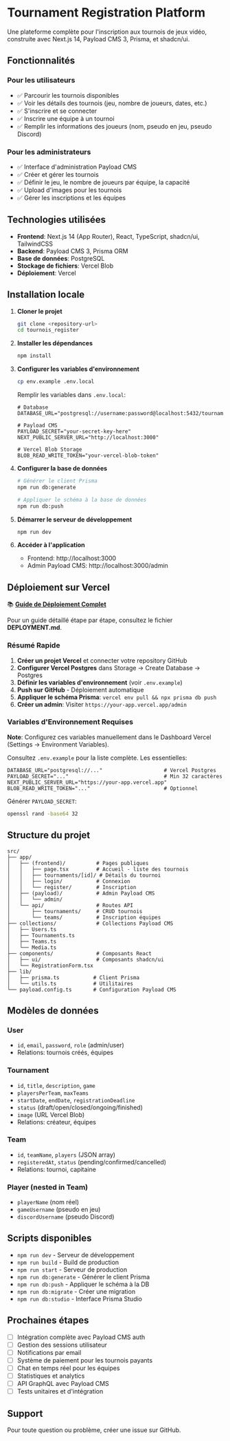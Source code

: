 # Tournament Registration Platform

Une plateforme complète pour l'inscription aux tournois de jeux vidéo, construite avec Next.js 14, Payload CMS 3, Prisma, et shadcn/ui.

## Fonctionnalités

### Pour les utilisateurs
- ✅ Parcourir les tournois disponibles
- ✅ Voir les détails des tournois (jeu, nombre de joueurs, dates, etc.)
- ✅ S'inscrire et se connecter
- ✅ Inscrire une équipe à un tournoi
- ✅ Remplir les informations des joueurs (nom, pseudo en jeu, pseudo Discord)

### Pour les administrateurs
- ✅ Interface d'administration Payload CMS
- ✅ Créer et gérer les tournois
- ✅ Définir le jeu, le nombre de joueurs par équipe, la capacité
- ✅ Upload d'images pour les tournois
- ✅ Gérer les inscriptions et les équipes

## Technologies utilisées

- **Frontend**: Next.js 14 (App Router), React, TypeScript, shadcn/ui, TailwindCSS
- **Backend**: Payload CMS 3, Prisma ORM
- **Base de données**: PostgreSQL
- **Stockage de fichiers**: Vercel Blob
- **Déploiement**: Vercel

## Installation locale

1. **Cloner le projet**
   ```bash
   git clone <repository-url>
   cd tournois_register
   ```

2. **Installer les dépendances**
   ```bash
   npm install
   ```

3. **Configurer les variables d'environnement**
   ```bash
   cp env.example .env.local
   ```
   
   Remplir les variables dans `.env.local`:
   ```env
   # Database
   DATABASE_URL="postgresql://username:password@localhost:5432/tournament_db"
   
   # Payload CMS
   PAYLOAD_SECRET="your-secret-key-here"
   NEXT_PUBLIC_SERVER_URL="http://localhost:3000"
   
   # Vercel Blob Storage
   BLOB_READ_WRITE_TOKEN="your-vercel-blob-token"
   ```

4. **Configurer la base de données**
   ```bash
   # Générer le client Prisma
   npm run db:generate
   
   # Appliquer le schéma à la base de données
   npm run db:push
   ```

5. **Démarrer le serveur de développement**
   ```bash
   npm run dev
   ```

6. **Accéder à l'application**
   - Frontend: http://localhost:3000
   - Admin Payload CMS: http://localhost:3000/admin

## Déploiement sur Vercel

📚 **[Guide de Déploiement Complet](./DEPLOYMENT.md)**

Pour un guide détaillé étape par étape, consultez le fichier **DEPLOYMENT.md**.

### Résumé Rapide

1. **Créer un projet Vercel** et connecter votre repository GitHub
2. **Configurer Vercel Postgres** dans Storage → Create Database → Postgres
3. **Définir les variables d'environnement** (voir `.env.example`)
4. **Push sur GitHub** - Déploiement automatique
5. **Appliquer le schéma Prisma**: `vercel env pull && npx prisma db push`
6. **Créer un admin**: Visiter `https://your-app.vercel.app/admin`

### Variables d'Environnement Requises

**Note**: Configurez ces variables manuellement dans le Dashboard Vercel (Settings → Environment Variables).

Consultez `.env.example` pour la liste complète. Les essentielles:

```env
DATABASE_URL="postgresql://..."                    # Vercel Postgres
PAYLOAD_SECRET="..."                               # Min 32 caractères
NEXT_PUBLIC_SERVER_URL="https://your-app.vercel.app"
BLOB_READ_WRITE_TOKEN="..."                        # Optionnel
```

Générer `PAYLOAD_SECRET`:
```bash
openssl rand -base64 32
```

## Structure du projet

```
src/
├── app/
│   ├── (frontend)/          # Pages publiques
│   │   ├── page.tsx         # Accueil - liste des tournois
│   │   ├── tournaments/[id]/ # Détails du tournoi
│   │   ├── login/           # Connexion
│   │   └── register/        # Inscription
│   ├── (payload)/           # Admin Payload CMS
│   │   └── admin/
│   └── api/                 # Routes API
│       ├── tournaments/     # CRUD tournois
│       └── teams/           # Inscription équipes
├── collections/             # Collections Payload CMS
│   ├── Users.ts
│   ├── Tournaments.ts
│   ├── Teams.ts
│   └── Media.ts
├── components/              # Composants React
│   ├── ui/                  # Composants shadcn/ui
│   └── RegistrationForm.tsx
├── lib/
│   ├── prisma.ts           # Client Prisma
│   └── utils.ts            # Utilitaires
└── payload.config.ts       # Configuration Payload CMS
```

## Modèles de données

### User
- `id`, `email`, `password`, `role` (admin/user)
- Relations: tournois créés, équipes

### Tournament
- `id`, `title`, `description`, `game`
- `playersPerTeam`, `maxTeams`
- `startDate`, `endDate`, `registrationDeadline`
- `status` (draft/open/closed/ongoing/finished)
- `image` (URL Vercel Blob)
- Relations: créateur, équipes

### Team
- `id`, `teamName`, `players` (JSON array)
- `registeredAt`, `status` (pending/confirmed/cancelled)
- Relations: tournoi, capitaine

### Player (nested in Team)
- `playerName` (nom réel)
- `gameUsername` (pseudo en jeu)
- `discordUsername` (pseudo Discord)

## Scripts disponibles

- `npm run dev` - Serveur de développement
- `npm run build` - Build de production
- `npm run start` - Serveur de production
- `npm run db:generate` - Générer le client Prisma
- `npm run db:push` - Appliquer le schéma à la DB
- `npm run db:migrate` - Créer une migration
- `npm run db:studio` - Interface Prisma Studio

## Prochaines étapes

- [ ] Intégration complète avec Payload CMS auth
- [ ] Gestion des sessions utilisateur
- [ ] Notifications par email
- [ ] Système de paiement pour les tournois payants
- [ ] Chat en temps réel pour les équipes
- [ ] Statistiques et analytics
- [ ] API GraphQL avec Payload CMS
- [ ] Tests unitaires et d'intégration

## Support

Pour toute question ou problème, créer une issue sur GitHub.